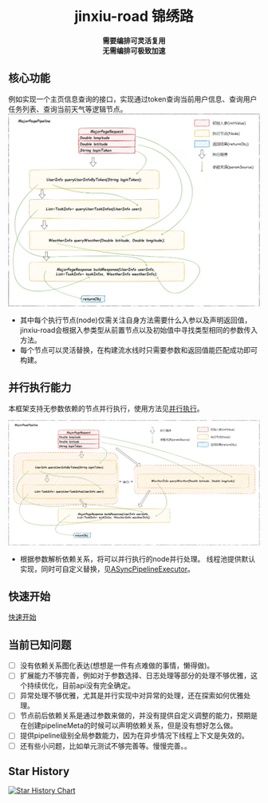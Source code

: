 <h1 align="center">
  jinxiu-road 锦绣路
</h1>

<h4 align="center">
需要编排可灵活复用<br/>无需编排可极致加速
</h4>

## 核心功能

例如实现一个主页信息查询的接口，实现通过token查询当前用户信息、查询用户任务列表、查询当前天气等逻辑节点。
![sync](readme/sync.png)

- 其中每个执行节点(node)仅需关注自身方法需要什么入参以及声明返回值，jinxiu-road会根据入参类型从前置节点以及初始值中寻找类型相同的参数传入方法。
- 每个节点可以灵活替换，在构建流水线时只需要参数和返回值能匹配成功即可构建。

## 并行执行能力

本框架支持无参数依赖的节点并行执行，使用方法见[并行执行](readme/quickStart.md#并行执行)。

![async](readme/async.png)

- 根据参数解析依赖关系，将可以并行执行的node并行处理。
线程池提供默认实现，同时可自定义替换，见[ASyncPipelineExecutor](jinxiu-road-core/src/main/java/com/github/howwrite/jinxiu/core/executor/ASyncPipelineExecutor.java)。

## 快速开始

[快速开始](readme/quickStart.md)
## 当前已知问题

- [ ] 没有依赖关系图化表达(想想是一件有点难做的事情，懒得做)。
- [ ] 扩展能力不够完善，例如对于参数选择、日志处理等部分的处理不够优雅，这个持续优化，目前api没有完全确定。
- [ ] 异常处理不够优雅，尤其是并行实现中对异常的处理，还在探索如何优雅处理。
- [ ] 节点前后依赖关系是通过参数来做的，并没有提供自定义调整的能力，预期是在创建pipelineMeta的时候可以声明依赖关系，但是没有想好怎么做。
- [ ] 提供pipeline级别全局参数能力，因为在异步情况下线程上下文是失效的。
- [ ] 还有些小问题，比如单元测试不够完善等。慢慢完善。。

## Star History
[![Star History Chart](https://api.star-history.com/svg?repos=howwrite/jinxiu-road&type=Date)](https://star-history.com/#howwrite/jinxiu-road&Date)

